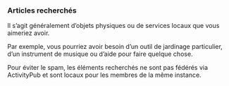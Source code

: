 ### Articles recherchés
Il s’agit généralement d’objets physiques ou de services locaux que vous aimeriez avoir.

Par exemple, vous pourriez avoir besoin d’un outil de jardinage particulier, d’un instrument de musique ou d’aide pour faire quelque chose.

Pour éviter le spam, les éléments recherchés ne sont pas fédérés via ActivityPub et sont locaux pour les membres de la même instance.
